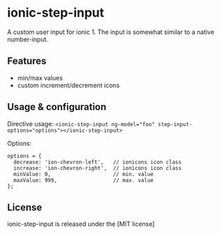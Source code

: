 ionic-step-input
==================

A custom user input for ionic 1. The input is somewhat similar to a native number-input.


## Features

- min/max values
- custom increment/decrement icons

## Usage & configuration


Directive usage:
`<ionic-step-input ng-model="foo" step-input-options="options"></ionic-step-input>`

Options:
```
options = {
  decrease: 'ion-chevron-left',   // ionicons icon class
  increase: 'ion-chevron-right',  // ionicons icon class
  minValue: 0,                    // min. value
  maxValue: 999,                  // max. value
};
```

## License

ionic-step-input is released under the [MIT license]
